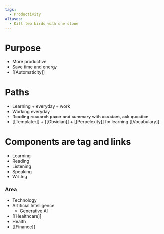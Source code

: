 ```yaml
---
tags:
  - Productivity
aliases:
  - Kill two birds with one stone
---
```

# Purpose

- More productive
- Save time and energy
- [[Automaticity]]

# Paths

- Learning + everyday + work 
- Working everyday
- Reading research paper and summary with assistant, ask question
- [[Templater]] + [[Obsidian]] + [[Perpelexity]] for learning [[Vocabulary]]
# Components are tag and links

- Learning
- Reading
- Listening
- Speaking
- Writing

### Area

- Technology
- Artificial Intelligence
	- Generative AI
- [[Healthcare]]
- Health
- [[Finance]]